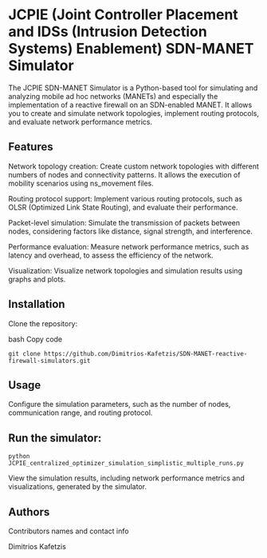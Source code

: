 # JCPIE (Joint Controller Placement and IDSs (Intrusion Detection Systems) Enablement) SDN-MANET Simulator

The JCPIE SDN-MANET Simulator is a Python-based tool for simulating and analyzing mobile ad hoc networks (MANETs) and especially the implementation of a reactive firewall on an SDN-enabled MANET. It allows you to create and simulate network topologies, implement routing protocols, and evaluate network performance metrics.

## Features

Network topology creation: Create custom network topologies with different numbers of nodes and connectivity patterns. It allows the execution of mobility scenarios using ns_movement files.

Routing protocol support: Implement various routing protocols, such as OLSR (Optimized Link State Routing), and evaluate their performance.

Packet-level simulation: Simulate the transmission of packets between nodes, considering factors like distance, signal strength, and interference.

Performance evaluation: Measure network performance metrics, such as latency and overhead, to assess the efficiency of the network.

Visualization: Visualize network topologies and simulation results using graphs and plots.

## Installation

Clone the repository:

bash
Copy code
```
git clone https://github.com/Dimitrios-Kafetzis/SDN-MANET-reactive-firewall-simulators.git
```

## Usage

Configure the simulation parameters, such as the number of nodes, communication range, and routing protocol.

## Run the simulator:
```
python JCPIE_centralized_optimizer_simulation_simplistic_multiple_runs.py
```
View the simulation results, including network performance metrics and visualizations, generated by the simulator.

## Authors

Contributors names and contact info

Dimitrios Kafetzis  
